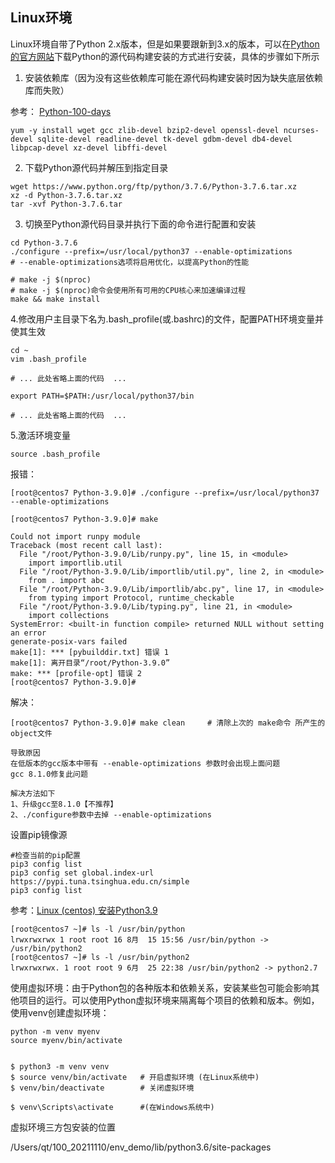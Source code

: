 

## Linux环境
Linux环境自带了Python 2.x版本，但是如果要跟新到3.x的版本，可以在[Python的官方网站](https://www.python.org)下载Python的源代码构建安装的方式进行安装，具体的步骤如下所示

1. 安装依赖库（因为没有这些依赖库可能在源代码构建安装时因为缺失底层依赖库而失败）

参考：
[Python-100-days](https://github.com/jackfrued/Python-100-Days/blob/master/Day01-15/01.%E5%88%9D%E8%AF%86Python.md)

```shell
yum -y install wget gcc zlib-devel bzip2-devel openssl-devel ncurses-devel sqlite-devel readline-devel tk-devel gdbm-devel db4-devel libpcap-devel xz-devel libffi-devel
```

2. 下载Python源代码并解压到指定目录

```shell
wget https://www.python.org/ftp/python/3.7.6/Python-3.7.6.tar.xz
xz -d Python-3.7.6.tar.xz
tar -xvf Python-3.7.6.tar
```

3. 切换至Python源代码目录并执行下面的命令进行配置和安装

```shell
cd Python-3.7.6
./configure --prefix=/usr/local/python37 --enable-optimizations
# --enable-optimizations选项将启用优化，以提高Python的性能

# make -j $(nproc)
# make -j $(nproc)命令会使用所有可用的CPU核心来加速编译过程
make && make install
```





4.修改用户主目录下名为.bash_profile(或.bashrc)的文件，配置PATH环境变量并使其生效

```shell
cd ~
vim .bash_profile
```

```shell
# ... 此处省略上面的代码  ...

export PATH=$PATH:/usr/local/python37/bin

# ... 此处省略上面的代码  ...
```

5.激活环境变量

```Shell
source .bash_profile
```




报错：
```shell
[root@centos7 Python-3.9.0]# ./configure --prefix=/usr/local/python37 --enable-optimizations

[root@centos7 Python-3.9.0]# make

Could not import runpy module
Traceback (most recent call last):
  File "/root/Python-3.9.0/Lib/runpy.py", line 15, in <module>
    import importlib.util
  File "/root/Python-3.9.0/Lib/importlib/util.py", line 2, in <module>
    from . import abc
  File "/root/Python-3.9.0/Lib/importlib/abc.py", line 17, in <module>
    from typing import Protocol, runtime_checkable
  File "/root/Python-3.9.0/Lib/typing.py", line 21, in <module>
    import collections
SystemError: <built-in function compile> returned NULL without setting an error
generate-posix-vars failed
make[1]: *** [pybuilddir.txt] 错误 1
make[1]: 离开目录“/root/Python-3.9.0”
make: *** [profile-opt] 错误 2
[root@centos7 Python-3.9.0]# 

```


解决：

```shell
[root@centos7 Python-3.9.0]# make clean     # 清除上次的 make命令 所产生的object文件

导致原因
在低版本的gcc版本中带有 --enable-optimizations 参数时会出现上面问题
gcc 8.1.0修复此问题

解决方法如下
1、升级gcc至8.1.0【不推荐】
2、./configure参数中去掉 --enable-optimizations
```



设置pip镜像源

```shell
#检查当前的pip配置
pip3 config list
pip3 config set global.index-url https://pypi.tuna.tsinghua.edu.cn/simple
pip3 config list
```
参考：[Linux (centos) 安装Python3.9](https://blog.csdn.net/rock1112uhhgg/article/details/131938042)






```shell
[root@centos7 ~]# ls -l /usr/bin/python
lrwxrwxrwx 1 root root 16 8月  15 15:56 /usr/bin/python -> /usr/bin/python2
[root@centos7 ~]# ls -l /usr/bin/python2
lrwxrwxrwx. 1 root root 9 6月  25 22:38 /usr/bin/python2 -> python2.7
```




使用虚拟环境：由于Python包的各种版本和依赖关系，安装某些包可能会影响其他项目的运行。可以使用Python虚拟环境来隔离每个项目的依赖和版本。例如，使用venv创建虚拟环境：

```shell
python -m venv myenv
source myenv/bin/activate 


$ python3 -m venv venv
$ source venv/bin/activate   # 开启虚拟环境 (在Linux系统中)
$ venv/bin/deactivate        # 关闭虚拟环境

$ venv\Scripts\activate      #(在Windows系统中)
```




虚拟环境三方包安装的位置

/Users/qt/100_20211110/env_demo/lib/python3.6/site-packages
